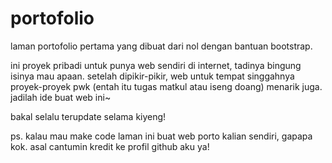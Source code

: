 # portofolio
laman portofolio pertama yang dibuat dari nol dengan bantuan bootstrap.

ini proyek pribadi untuk punya web sendiri di internet, tadinya bingung isinya mau apaan. setelah dipikir-pikir, web untuk tempat singgahnya proyek-proyek pwk (entah itu tugas matkul atau iseng doang) menarik juga.
jadilah ide buat web ini~

bakal selalu terupdate selama kiyeng!

ps. kalau mau make code laman ini buat web porto kalian sendiri, gapapa kok.
asal cantumin kredit ke profil github aku ya!
